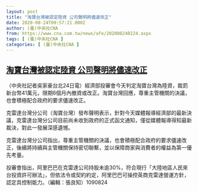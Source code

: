 ```yaml
---
layout: post
title: "淘寶台灣被認定陸資 公司聲明將儘速改正"
date: 2020-08-24T09:57:21.000Z
author: (臺)中央社CNA
from: https://www.cna.com.tw/news/afe/202008240224.aspx
tags: [ (臺)中央社CNA ]
categories: [ (臺)中央社CNA ]
---
```

<!--1598263041000-->
[淘寶台灣被認定陸資 公司聲明將儘速改正](https://www.cna.com.tw/news/afe/202008240224.aspx)
------

<div>
<div></div><div class="paragraph"><p>（中央社記者吳家豪台北24日電）經濟部投審會今天判定淘寶台灣為陸資，裁罰新台幣41萬元，限期6個月內撤資或改正。淘寶台灣回應，尊重主管機關的決議，也會積極配合政府的要求儘速改正。</p><p>克雷達台灣分公司（淘寶台灣）發布聲明表示，針對今天媒體報導經濟部的最新決議，克雷達台灣分公司目前尚未收到政府的正式函文通知，僅從媒體報導得知最新裁決，對此一發展深感遺憾。</p><p>克雷達台灣分公司指出，尊重主管機關的決議，也會積極配合政府的要求儘速改正，後續將持續與主管機關保持密切聯繫，並以保障商家與消費者的權益為第一優先考量。</p><p>投審會指出，阿里巴巴在克雷達公司持股未逾30%，符合現行「大陸地區人民來台投資許可辦法」，但依法令或契約約定，阿里巴巴可操控英商克雷達營運方針，認定具控制能力。（編輯：張良知）1090824</p></div>
</div>
